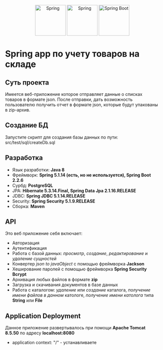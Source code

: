 <p align="center"><img src="https://upload.wikimedia.org/wikipedia/commons/thumb/4/44/Spring_Framework_Logo_2018.svg/1280px-Spring_Framework_Logo_2018.svg.png" 
 alt="Spring"  height="100"  />
  <img src = "https://www.svgrepo.com/show/13238/plus-cross.svg"
   alt="Spring"  height="100" />
 <img src="https://alexkosarev.name/wp-content/uploads/2019/01/spring_boot_logo.png" 
  alt="Spring Boot"  height="100"  />
  
 
 </p>
<p align="right"></p>

# Spring app по учету товаров на складе

## Суть проекта
Имеется веб-приложение которое отправляет данные о списках товаров в формате json. После отправки, дать возможность пользователю получить отчет в формате json, которые будут упакованы в zip-архив. 

## Создание БД
Запустите скрипт для создания базы данных по пути: src/test/sql/createDb.sql 

## Разработка
- Язык разработки: **Java 8**
- Фреймворк: **Spring 5.1.14 (есть, но не используется), Spring Boot 2.2.6**
- Сурбд: **PostgreSQL**
- JPA: **Hibernate 5.3.14.Final, Spring Data Jpa 2.1.16.RELEASE**
- JDBC: **Spring JDBC 5.1.14.RELEASE**
- Security: **Spring Security 5.1.9.RELEASE**
- Сборка: **Maven**
## API

Это веб приложение себя включает:
- Авторизация
- Аутентификация
- Работа с базой данных: _просмотр_, _создание_, _редактирование_ и _удаление сущностей_
- Конвертер _json to javaObject_ с помощью фреймворка **Jackson**
- Хеширование паролей с помощью фреймворка **Spring Security Bcrypt**
- Архивация любых файлов в формате **zip**
- Загрузка и скачивания документов в базе данных
- Работа с каталогом: _удаление_ или _создание_ каталога, _получение имени файлов в данном_ катологе, _получение имени католога_ типа **String** или **File**

## Application Deployment
Данное приложение развертывалось при помощи **Apache Tomcat 8.5.50** по адресу __localhost:8080__
- application context: "/" - устанавливаете
